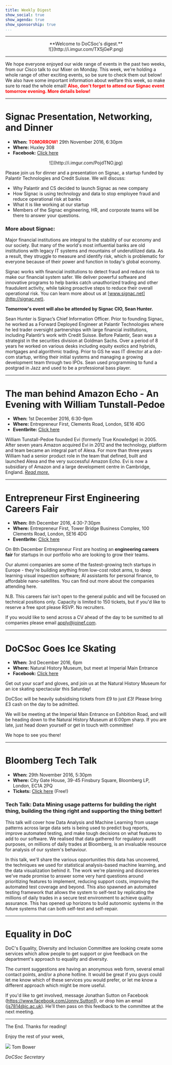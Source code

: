 ```yaml
---
title: Weekly Digest
show_social: true
show_agenda: true
show_sponsorship: true
...
```


---

<center>**Welcome to DoCSoc's digest.**</center>

<center>![](http://i.imgur.com/TX5jGeP.png)</center>

---

We hope everyone enjoyed our wide range of events in the past two weeks, from our Cisco talk to our Mixer on Monday. This week, we're holding a whole range of other exciting events, so be sure to check them out below! We also have some important information about welfare this week, so make sure to read the whole email! **<span style="color:red">Also, don't forget to attend our Signac event tomorrow evening. More details below!</span>**

---

# Signac Presentation, Networking, and Dinner

* **When:** **<span style="color:red">TOMORROW!</span>** 29th November 2016, 6:30pm
* **Where:** Huxley 308
* **Facebook:** [Click here](https://www.facebook.com/events/1626922730945823/)

<center>![](http://i.imgur.com/PojdTNO.jpg)</center>

Please join us for dinner and a presentation on Signac, a startup funded by Palantir
 Technologies and Credit Suisse. We will discuss: 

* Why Palantir and CS decided to launch Signac as new company
* How Signac is using technology and data to stop employee fraud and reduce operational risk at banks
* What it is like working at our startup
* Members of the Signac engineering, HR, and corporate teams will be there to answer your questions.

### More about Signac:

Major financial institutions are integral to the stability of our economy and our society. But many of the world's most influential banks are old institutions with legacy IT systems and mountains of underutilized data. As a result, they struggle to measure and identify risk, which is problematic for everyone because of their power and function in today's global economy. 

Signac works with financial institutions to detect fraud and reduce risk to make our financial system safer. We deliver powerful software and innovative programs to help banks catch unauthorized trading and other fraudulent activity, while taking proactive steps to reduce their overall operational risk. You can learn more about us at [www.signac.net](http://signac.net).

**Tomorrow's event will also be attended by Signac CIO, Sean Hunter.**

Sean Hunter is Signac’s Chief Information Officer. Prior to founding Signac, he worked as a Forward Deployed Engineer at Palantir Technologies where he led trader oversight partnerships with large financial institutions, including Palantir’s work with Credit Suisse. Before Palantir, Sean was a strategist in the securities division at Goldman Sachs. Over a period of 8 years he worked on various desks including equity exotics and hybrids, mortgages and algorithmic trading. Prior to GS he was IT director at a dot-com startup, writing their initial systems and managing a growing development team through two IPOs. Sean used programming to fund a postgrad in Jazz and used to be a professional bass player.

---

# The man behind Amazon Echo - An Evening with William Tunstall-Pedoe

* **When:** 1st December 2016, 6:30-9pm
* **Where:** Entrepreneur First, Clements Road, London, SE16 4DG
* **Eventbrite:** [Click here](https://www.eventbrite.co.uk/e/the-man-behind-amazon-echo-an-evening-with-william-tunstall-pedoe-tickets-29015062834)

William Tunstall-Pedoe founded Evi (formerly True Knowledge) in 2005. After seven years Amazon acquired Evi in 2012 and the technology, platform and team became an integral part of Alexa. For more than three years William had a senior product role in the team that defined, built and launched Alexa and the very successful Amazon Echo. Evi is now a subsidiary of Amazon and a large development centre in Cambridge, England. *[Read more.](https://www.eventbrite.co.uk/e/the-man-behind-amazon-echo-an-evening-with-william-tunstall-pedoe-tickets-29015062834)*

---

# Entrepreneur First Engineering Careers Fair

* **When:** 8th December 2016, 4:30-7:30pm
* **Where:** Entrepreneur First, Tower Bridge Business Complex, 100 Clements Road, London, SE16 4DG
* **Eventbrite:** [Click here](https://www.eventbrite.co.uk/e/entrepreneur-first-engineering-careers-fair-tickets-29512731374)

On 8th December Entrepreneur First are hosting an **engineering careers fair** for startups in our portfolio who are looking to grow their teams.

Our alumni companies are some of the fastest-growing tech startups in Europe - they're building anything from low-cost robot arms, to deep learning visual inspection software; AI assistants for personal finance, to affordable nano-satellites. You can find out more about the companies attending here.

N.B. This careers fair isn't open to the general public and will be focused on technical positions only. Capacity is limited to 150 tickets, but if you'd like to reserve a free spot please RSVP. No recruiters.

If you would like to send across a CV ahead of the day to be sumitted to all companies please email apply@joinef.com.

---

# DoCSoc Goes Ice Skating

* **When:** 3rd December 2016, 6pm
* **Where:** Natural History Museum, but meet at Imperial Main Entrance
* **Facebook:** [Click here](https://www.facebook.com/events/1793572434250697/)

Get out your scarf and gloves, and join us at the Natural History Museum for an ice skating spectacular this Saturday! 

DoCSoc will be heavily subsidising tickets from £9 to just £3! Please bring £3 cash on the day to be admitted.

We will be meeting at the Imperial Main Entrance on Exhbition Road, and will be heading down to the Natural History Museum at 6:00pm sharp. If you are late, just head down yourself or get in touch with committee!

We hope to see you there!

---

# Bloomberg Tech Talk

* **When:** 29th November 2016, 5:30pm
* **Where:** City Gate House, 39-45 Finsbury Square, Bloomberg LP, London, EC1A 2PQ
* **Tickets:** [Click here](https://www.eventbrite.co.uk/e/tech-talk-and-trading-game-at-bloombergs-london-hq-tickets-29523988043) (Free!)

### Tech Talk: Data Mining usage patterns for building the right thing, building the thing right and supporting the thing better!

This talk will cover how Data Analysis and Machine Learning from usage patterns across large data sets is being used to predict bug reports, improve automated testing, and make tough decisions on what features to add to our software. We realised that data gathered for regulatory audit purposes, on millions of daily trades at Bloomberg, is an invaluable resource for analysis of our system's behaviour. 

In this talk, we'll share the various opportunities this data has uncovered, the techniques we used for statistical analysis-based machine learning, and the data visualization behind it. The work we're planning and discoveries we've made promise to answer some very hard questions around prioritizing features to implement, reducing support costs, improving the automated test coverage and beyond. This also spawned an automated testing framework that allows the system to self-test by replicating the millions of daily trades in a secure test environment to achieve quality assurance. This has opened up horizons to build autonomic systems in the future systems that can both self-test and self-repair.

---

# Equality in DoC

DoC's Equality, Diversity and Inclusion Committee are looking create some services which allow people to get support or give feedback on the department's approach to equality and diversity.

The current suggestions are having an anonymous web form, several email contact points, and/or a phone hotline.
It would be great if you guys could let me know which of these services you would prefer, or let me know a different approach which might be more useful.

If you'd like to get involved, message Jonathan Sutton on Facebook (https://www.facebook.com/Jonny.Sutton1), or drop him an email (js7814@ic.ac.uk). He'll then pass on this feedback to the committee at the next meeting.


---

The End. Thanks for reading!

Enjoy the rest of your week,

[![](http://i.imgur.com/mwEtDPb.png)](https://www.fb.com/thomas.bower.738) Tom Bower

*DoCSoc Secretary*
